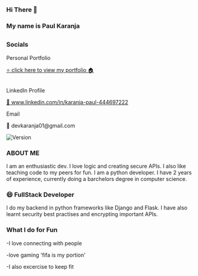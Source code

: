### Hi There 👋 

### My name is Paul Karanja<h2>

### Socials
<p>Personal Portfolio</p>
<a href="https://paulkaranja.netlify.app/">  ⭐️ click here to view my portfolio 🏠 </a>
<br><br>
<p>LinkedIn Profile</p>
<p><a href="www.linkedin.com/in/karanja-paul-444697222"> 👀 www.linkedin.com/in/karanja-paul-444697222</a></p>

<p> Email </p>
<p>📩  devkaranja01@gmail.com </p>
<p>
  <img alt="Version" src="https://img.shields.io/badge/version-1.01-blue.svg?cacheSeconds=2592000" />
</p>

### ABOUT ME 
I am an enthusiastic dev. I love logic and creating secure APIs. I also like teaching code to my peers for fun. I am a python developer.
I have 2 years of experience, currently doing a barchelors degree in computer science.

### 😄 FullStack Developer
I do my backend in python frameworks like Django and Flask. I have also learnt security best practises and encrypting important APIs.

### What I do for Fun
<p> -I love connecting with people </p>
<p> -love gaming 'fifa is my portion' </p>
<p> -I also excercise to keep fit </p>
  
<!-- streakday1 -->
<!-- streakday2 -->
<!-- streakday4 -->
  
